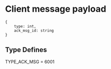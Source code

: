 # Client message payload

    {
        type: int,
        ack_msg_id: string
    }


## Type Defines

TYPE_ACK_MSG = 6001

